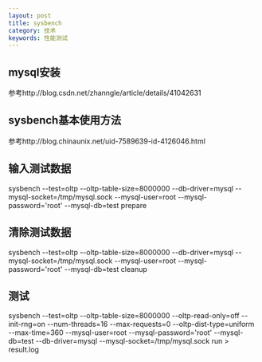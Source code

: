 ```yaml
---
layout: post
title: sysbench
category: 技术
keywords: 性能测试
---
```


## mysql安装

参考http://blog.csdn.net/zhanngle/article/details/41042631

## sysbench基本使用方法

参考http://blog.chinaunix.net/uid-7589639-id-4126046.html

## 输入测试数据

sysbench --test=oltp --oltp-table-size=8000000 --db-driver=mysql --mysql-socket=/tmp/mysql.sock --mysql-user=root  --mysql-password='root' --mysql-db=test prepare

## 清除测试数据

sysbench --test=oltp --oltp-table-size=8000000 --db-driver=mysql --mysql-socket=/tmp/mysql.sock --mysql-user=root  --mysql-password='root' --mysql-db=test cleanup

## 测试

sysbench --test=oltp --oltp-table-size=8000000 --oltp-read-only=off --init-rng=on --num-threads=16 --max-requests=0 --oltp-dist-type=uniform --max-time=360 --mysql-user=root  --mysql-password='root'  --mysql-db=test --db-driver=mysql --mysql-socket=/tmp/mysql.sock run > result.log
